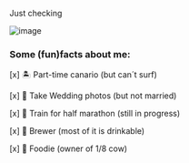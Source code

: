 Just checking

![image](https://github.com/Wandersmann731/Wandersmann731/assets/173609680/caa3ff5e-4677-478d-ab4a-0aad8a5b252d)

### Some (fun)facts about me:

[x] 🏝️ Part-time canario (but can´t surf)

[x] 💒 Take Wedding photos (but not married)

[x] 🏃 Train for half marathon (still in progress)

[x] 🍺 Brewer (most of it is drinkable)

[x] 🦐 Foodie (owner of 1/8 cow)
